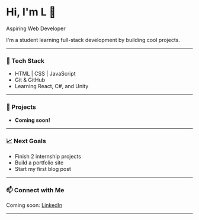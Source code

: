 # Hi, I'm L 👋  
Aspiring Web Developer 

I'm a student learning full-stack development by building cool projects.  

---

### 🔧 Tech Stack
- HTML | CSS | JavaScript
- Git & GitHub
- Learning React, C#, and Unity

---

### 🚀 Projects
- **Coming soon!**

---

### 📈 Next Goals
- Finish 2 internship projects
- Build a portfolio site
- Start my first blog post

---

### 📫 Connect with Me
Coming soon: [LinkedIn](https://www.linkedin.com/in/lrgbkiu/)

---
